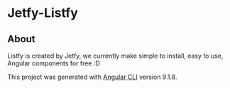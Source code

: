 # Jetfy-Listfy

## About

Listfy is created by Jetfy, we currently make simple to install, easy to use, Angular components for free :D

This project was generated with [Angular CLI](https://github.com/angular/angular-cli) version 9.1.8.

